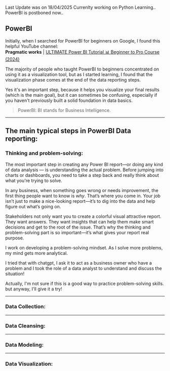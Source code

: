 Last Update was on 18/04/2025
Currenlty working on Python Learning..
PowerBI is postboned now..

## PowerBI

Initially, when I searched for PowerBI for beginners on Google, I found this helpful YouTube channel:<br/> **Pragmatic works** | 
[ULTIMATE Power BI Tutorial 📊 Beginner to Pro Course (2024)](https://www.youtube.com/watch?v=Dk25lwdTKow)

The majority of people who taught PowerBI to beginners concentrated on using it as a visualization tool, but as I started learning, I found that the visualization phase comes at the end of the data reporting steps.

Yes it's an important step, because it helps you visualize your final results (which is the main goal), but it can sometimes be confusing, especially if you haven't previously built a solid foundation in data basics.


> PowerBI: BI stands for Business Intelligence.

---
## The main typical steps in PowerBI Data reporting:


### Thinking and problem-solving:
  
The most important step in creating any Power BI report—or doing any kind of data analysis — is understanding the actual problem. Before jumping into charts or dashboards, you need to take a step back and really think about what you're trying to solve.

In any business, when something goes wrong or needs improvement, the first thing people want to know is *why*. That’s where you come in. Your job isn’t just to make a nice-looking report—it’s to dig into the data and help figure out what’s going on.

Stakeholders not only want you to create a colorful visual attractive report. They want answers. They want insights that can help them make smart decisions and get to the root of the issue. That’s why the thinking and problem-solving part is so important—it’s what gives your report real purpose.

I work on developing a problem-solving mindset.  As I solve more problems, my mind gets more analytical.

I tried that with chatgpt, I ask it to act as a business owner who have a problem and I took the role of a data analyst to understand and discuss the situation!

Actually, I'm not sure if this is a good way to practice problem-solving skills. but anyway, I'll give it a try!

---
### Data Collection:
---
### Data Cleansing:
---
### Data Modeling:
---
### Data Visualization:
